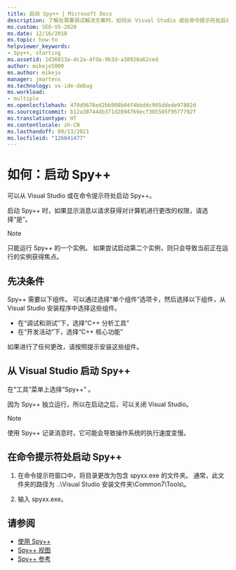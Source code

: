 ```yaml
---
title: 启动 Spy++ | Microsoft Docs
description: 了解在需要调试解决方案时，如何从 Visual Studio 或在命令提示符处启动 Spy++ 工具。
ms.custom: SEO-VS-2020
ms.date: 12/16/2018
ms.topic: how-to
helpviewer_keywords:
- Spy++, starting
ms.assetid: 1d36813a-dc2a-4fda-9b3d-a38928a62ced
author: mikejo5000
ms.author: mikejo
manager: jmartens
ms.technology: vs-ide-debug
ms.workload:
- multiple
ms.openlocfilehash: 470d9676ed2bb908b04f4bbddc905ddede97802d
ms.sourcegitcommit: b12a38744db371d2894769ecf305585f9577792f
ms.translationtype: HT
ms.contentlocale: zh-CN
ms.lasthandoff: 09/13/2021
ms.locfileid: "126641477"
---
```

# <a name="how-to-start-spy"></a>如何：启动 Spy++

可以从 Visual Studio 或在命令提示符处启动 Spy++。

 启动 Spy++ 时，如果显示消息以请求获得对计算机进行更改的权限，请选择“是”。

> [!NOTE]
> 只能运行 Spy++ 的一个实例。 如果尝试启动第二个实例，则只会导致当前正在运行的实例获得焦点。

## <a name="prerequisites"></a>先决条件

Spy++ 需要以下组件。 可以通过选择“单个组件”选项卡，然后选择以下组件，从 Visual Studio 安装程序中选择这些组件。

* 在“调试和测试”下，选择“C++ 分析工具”
* 在“开发活动”下，选择“C++ 核心功能”

如果进行了任何更改，请按照提示安装这些组件。

## <a name="start-spy-from-visual-studio"></a>从 Visual Studio 启动 Spy++

在“工具”菜单上选择“Spy++” 。

因为 Spy++ 独立运行，所以在启动之后，可以关闭 Visual Studio。

> [!NOTE]
> 使用 Spy++ 记录消息时，它可能会导致操作系统的执行速度变慢。

## <a name="start-spy-at-a-command-prompt"></a>在命令提示符处启动 Spy++

1. 在命令提示符窗口中，将目录更改为包含 spyxx.exe 的文件夹。 通常，此文件夹的路径为 ..\\Visual Studio 安装文件夹\Common7\Tools\\。

2. 输入 spyxx.exe。

## <a name="see-also"></a>请参阅
- [使用 Spy++](../debugger/using-spy-increment.md)
- [Spy++ 视图](../debugger/spy-increment-views.md)
- [Spy++ 参考](../debugger/spy-increment-reference.md)
